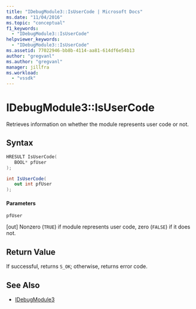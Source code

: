 ```yaml
---
title: "IDebugModule3::IsUserCode | Microsoft Docs"
ms.date: "11/04/2016"
ms.topic: "conceptual"
f1_keywords:
  - "IDebugModule3::IsUserCode"
helpviewer_keywords:
  - "IDebugModule3::IsUserCode"
ms.assetid: 77022946-bb8b-4114-aa81-614df6e54b13
author: "gregvanl"
ms.author: "gregvanl"
manager: jillfra
ms.workload:
  - "vssdk"
---
```

# IDebugModule3::IsUserCode
Retrieves information on whether the module represents user code or not.

## Syntax

```cpp
HRESULT IsUserCode(
   BOOL* pfUser
);
```

```csharp
int IsUserCode(
   out int pfUser
);
```

#### Parameters
 `pfUser`

 [out] Nonzero (`TRUE`) if module represents user code, zero (`FALSE`) if it does not.

## Return Value
 If successful, returns `S_OK`; otherwise, returns error code.

## See Also
- [IDebugModule3](../../../extensibility/debugger/reference/idebugmodule3.md)